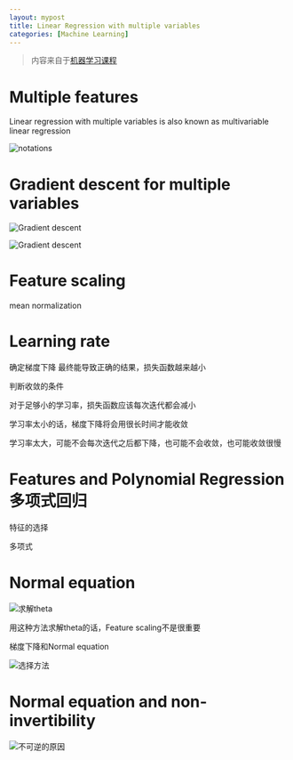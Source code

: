 ```yaml
---
layout: mypost
title: Linear Regression with multiple variables
categories: [Machine Learning]
---
```


> 内容来自于[机器学习课程](https://www.coursera.org/learn/machine-learning/home/welcome)

# Multiple features

Linear regression with multiple variables is also known as multivariable linear regression

![notations](1.png)

# Gradient descent for multiple variables

![Gradient descent](2.png)

![Gradient descent](3.png)

# Feature scaling

mean normalization


# Learning rate

确定梯度下降 最终能导致正确的结果，损失函数越来越小

判断收敛的条件

对于足够小的学习率，损失函数应该每次迭代都会减小

学习率太小的话，梯度下降将会用很长时间才能收敛

学习率太大，可能不会每次迭代之后都下降，也可能不会收敛，也可能收敛很慢

# Features and Polynomial Regression 多项式回归

特征的选择

多项式

# Normal equation


![求解theta](4.png)

用这种方法求解theta的话，Feature scaling不是很重要

梯度下降和Normal equation

![选择方法](5.png)

# Normal equation and non-invertibility

![不可逆的原因](6.png)




